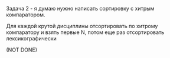 Задача 2 - я думаю нужно написать сортировку с хитрым компаратором. 

Для каждой крутой дисциплины отсортировать по хитрому компаратору и взять первые N, потом еще раз отсортировать лексикографически

(NOT DONE)